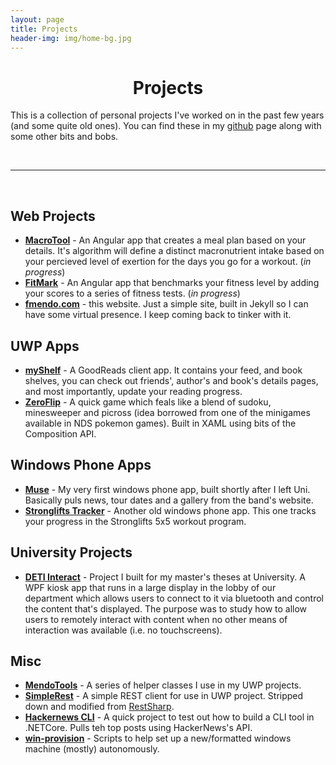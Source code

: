 ```yaml
---
layout: page
title: Projects
header-img: img/home-bg.jpg
---
```


<!-- Main Content -->
<h1 style="text-align: center">Projects</h1>

This is a collection of personal projects I've worked on in the past few years (and some quite old ones). You can find these in my [github](https://github.com/fmmendo) page along with some other bits and bobs.

<br/>
<hr/>
<br/>

## Web Projects
- [**MacroTool**](https://github.com/fmmendo/macroplanner) - An Angular app that creates a meal plan based on your details. It's algorithm will define a distinct macronutrient intake based on your percieved level of exertion for the days you go for a workout.  (_in progress_)
- [**FitMark**](https://github.com/fmmendo/fitmark) - An Angular app that benchmarks your fitness level by adding your scores to a series of fitness tests. (_in progress_)
- [**fmendo.com**](https://www.fmendo.com) - this website. Just a simple site, built in Jekyll so I can have some virtual presence. I keep coming back to tinker with it. 

## UWP Apps
- [**myShelf**](https://github.com/fmmendo/GoodReads) - A GoodReads client app. It contains your feed, and book shelves, you can check out friends', author's and book's details pages, and most importantly, update your reading progress.
- [**ZeroFlip**](https://github.com/fmmendo/ZeroFlip) - A quick game which feals like a blend of sudoku, minesweeper and picross (idea borrowed from one of the minigames available in NDS pokemon games). Built in XAML using bits of the Composition API.

## Windows Phone Apps
- [**Muse**](https://github.com/fmmendo/Muse) - My very first windows phone app, built shortly after I left Uni. Basically puls news, tour dates and a gallery from the band's website.
- [**Stronglifts Tracker**](https://github.com/fmmendo/WorkoutTracker) - Another old windows phone app. This one tracks your progress in the Stronglifts 5x5 workout program.

## University Projects
- [**DETI Interact**](https://github.com/fmmendo/DetiInteract) - Project I built for my master's theses at University. A WPF kiosk app that runs in a large display in the lobby of our department which allows users to connect to it via bluetooth and control the content that's displayed. The purpose was to study how to allow users to remotely interact with content when no other means of interaction was available (i.e. no touchscreens). 

## Misc
- [**MendoTools**](https://github.com/fmmendo/MendoTools) - A series of helper classes I use in my UWP projects.
- [**SimpleRest**](https://github.com/fmmendo/SimpleRest) - A simple REST client for use in UWP project. Stripped down and modified from [RestSharp](https://github.com/restsharp/RestSharp).
- [**Hackernews CLI**](https://github.com/fmmendo/hackernews-cli) - A quick project to test out how to build a CLI tool in .NETCore. Pulls teh top posts using HackerNews's API.
- [**win-provision**](https://github.com/fmmendo/win-provision) - Scripts to help set up a new/formatted windows machine (mostly) autonomously.